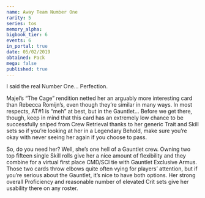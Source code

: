 ```yaml
---
name: Away Team Number One
rarity: 5
series: tos
memory_alpha:
bigbook_tier: 6
events: 6
in_portal: true
date: 05/02/2019
obtained: Pack
mega: false
published: true
---
```


I said the real Number One… Perfection.

Majel’s “The Cage” rendition netted her an arguably more interesting card than Rebecca Romijn’s, even though they’re similar in many ways. In most respects, AT#1 is “meh” at best, but in the Gauntlet… Before we get there, though, keep in mind that this card has an extremely low chance to be successfully sniped from Crew Retrieval thanks to her generic Trait and Skill sets so if you’re looking at her in a Legendary Behold, make sure you’re okay with never seeing her again if you choose to pass.

So, do you need her? Well, she’s one hell of a Gauntlet crew. Owning two top fifteen single Skill rolls give her a nice amount of flexibility and they combine for a virtual first place CMD/SCI tie with Gauntlet Exclusive Armus. Those two cards throw elbows quite often vying for players’ attention, but if you’re serious about the Gauntlet, it’s nice to have both options. Her strong overall Proficiency and reasonable number of elevated Crit sets give her usability there on any roster.
